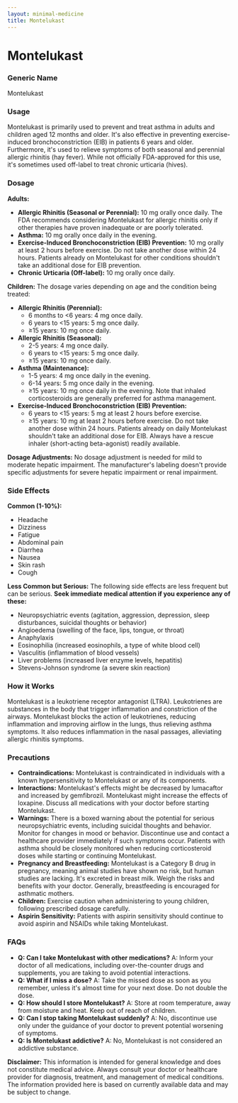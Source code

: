 ```yaml
---
layout: minimal-medicine
title: Montelukast
---
```


# Montelukast
### Generic Name
Montelukast

### Usage

Montelukast is primarily used to prevent and treat asthma in adults and children aged 12 months and older.  It's also effective in preventing exercise-induced bronchoconstriction (EIB) in patients 6 years and older.  Furthermore, it's used to relieve symptoms of both seasonal and perennial allergic rhinitis (hay fever).  While not officially FDA-approved for this use, it's sometimes used off-label to treat chronic urticaria (hives).


### Dosage

**Adults:**

* **Allergic Rhinitis (Seasonal or Perennial):** 10 mg orally once daily.  The FDA recommends considering Montelukast for allergic rhinitis only if other therapies have proven inadequate or are poorly tolerated.
* **Asthma:** 10 mg orally once daily in the evening.
* **Exercise-Induced Bronchoconstriction (EIB) Prevention:** 10 mg orally at least 2 hours before exercise.  Do not take another dose within 24 hours. Patients already on Montelukast for other conditions shouldn't take an additional dose for EIB prevention.
* **Chronic Urticaria (Off-label):** 10 mg orally once daily.


**Children:** The dosage varies depending on age and the condition being treated:

* **Allergic Rhinitis (Perennial):**
    * 6 months to <6 years: 4 mg once daily.
    * 6 years to <15 years: 5 mg once daily.
    * ≥15 years: 10 mg once daily.
* **Allergic Rhinitis (Seasonal):**
    * 2-5 years: 4 mg once daily.
    * 6 years to <15 years: 5 mg once daily.
    * ≥15 years: 10 mg once daily.
* **Asthma (Maintenance):**
    * 1-5 years: 4 mg once daily in the evening.
    * 6-14 years: 5 mg once daily in the evening.
    * ≥15 years: 10 mg once daily in the evening.  Note that inhaled corticosteroids are generally preferred for asthma management.
* **Exercise-Induced Bronchoconstriction (EIB) Prevention:**
    * 6 years to <15 years: 5 mg at least 2 hours before exercise.
    * ≥15 years: 10 mg at least 2 hours before exercise.  Do not take another dose within 24 hours. Patients already on daily Montelukast shouldn't take an additional dose for EIB.  Always have a rescue inhaler (short-acting beta-agonist) readily available.


**Dosage Adjustments:** No dosage adjustment is needed for mild to moderate hepatic impairment.  The manufacturer's labeling doesn't provide specific adjustments for severe hepatic impairment or renal impairment.

### Side Effects

**Common (1-10%):**

* Headache
* Dizziness
* Fatigue
* Abdominal pain
* Diarrhea
* Nausea
* Skin rash
* Cough


**Less Common but Serious:**  The following side effects are less frequent but can be serious.  **Seek immediate medical attention if you experience any of these:**

*  Neuropsychiatric events (agitation, aggression, depression, sleep disturbances, suicidal thoughts or behavior)
* Angioedema (swelling of the face, lips, tongue, or throat)
* Anaphylaxis
* Eosinophilia (increased eosinophils, a type of white blood cell)
* Vasculitis (inflammation of blood vessels)
* Liver problems (increased liver enzyme levels, hepatitis)
* Stevens-Johnson syndrome (a severe skin reaction)


### How it Works

Montelukast is a leukotriene receptor antagonist (LTRA). Leukotrienes are substances in the body that trigger inflammation and constriction of the airways.  Montelukast blocks the action of leukotrienes, reducing inflammation and improving airflow in the lungs, thus relieving asthma symptoms.  It also reduces inflammation in the nasal passages, alleviating allergic rhinitis symptoms.

### Precautions

* **Contraindications:** Montelukast is contraindicated in individuals with a known hypersensitivity to Montelukast or any of its components.
* **Interactions:**  Montelukast's effects might be decreased by lumacaftor and increased by gemfibrozil.  Montelukast might increase the effects of loxapine.  Discuss all medications with your doctor before starting Montelukast.
* **Warnings:**  There is a boxed warning about the potential for serious neuropsychiatric events, including suicidal thoughts and behavior.  Monitor for changes in mood or behavior.  Discontinue use and contact a healthcare provider immediately if such symptoms occur.  Patients with asthma should be closely monitored when reducing corticosteroid doses while starting or continuing Montelukast.
* **Pregnancy and Breastfeeding:** Montelukast is a Category B drug in pregnancy, meaning animal studies have shown no risk, but human studies are lacking.  It's excreted in breast milk.  Weigh the risks and benefits with your doctor.  Generally, breastfeeding is encouraged for asthmatic mothers.
* **Children:** Exercise caution when administering to young children, following prescribed dosage carefully.
* **Aspirin Sensitivity:** Patients with aspirin sensitivity should continue to avoid aspirin and NSAIDs while taking Montelukast.

### FAQs

* **Q: Can I take Montelukast with other medications?** A:  Inform your doctor of all medications, including over-the-counter drugs and supplements, you are taking to avoid potential interactions.
* **Q: What if I miss a dose?** A: Take the missed dose as soon as you remember, unless it's almost time for your next dose. Do not double the dose.
* **Q: How should I store Montelukast?** A: Store at room temperature, away from moisture and heat.  Keep out of reach of children.
* **Q:  Can I stop taking Montelukast suddenly?** A:  No, discontinue use only under the guidance of your doctor to prevent potential worsening of symptoms.
* **Q:  Is Montelukast addictive?** A:  No, Montelukast is not considered an addictive substance.


**Disclaimer:** This information is intended for general knowledge and does not constitute medical advice. Always consult your doctor or healthcare provider for diagnosis, treatment, and management of medical conditions.  The information provided here is based on currently available data and may be subject to change.
